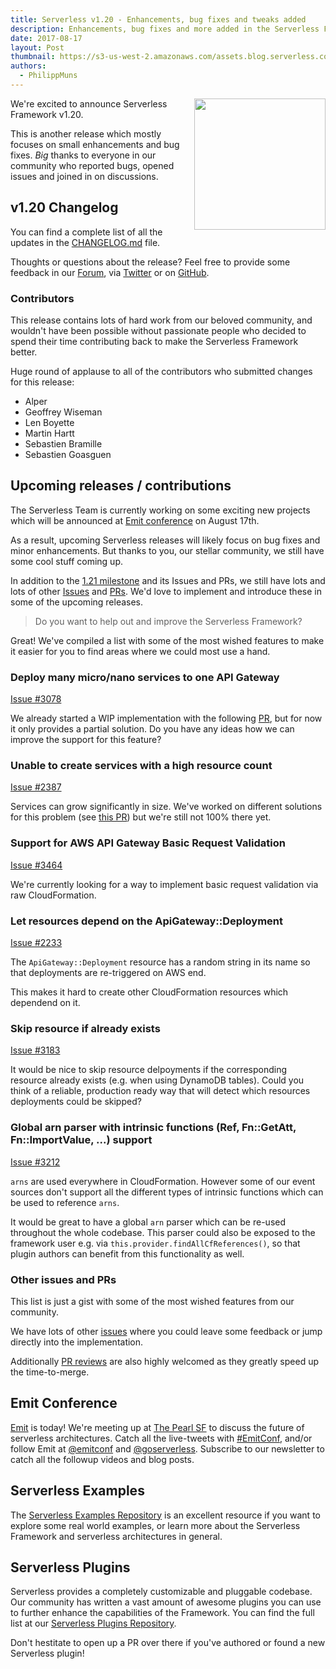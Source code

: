 ```yaml
---
title: Serverless v1.20 - Enhancements, bug fixes and tweaks added
description: Enhancements, bug fixes and more added in the Serverless Framework v1.20 release.
date: 2017-08-17
layout: Post
thumbnail: https://s3-us-west-2.amazonaws.com/assets.blog.serverless.com/framework-release1.20.png
authors:
  - PhilippMuns
---
```


<img align="right" src="https://s3-us-west-2.amazonaws.com/assets.blog.serverless.com/framework-release1.20.png" width="210px" >

We're excited to announce Serverless Framework v1.20.

This is another release which mostly focuses on small enhancements and bug fixes. *Big* thanks to everyone in our community who reported bugs, opened issues and joined in on discussions.

## v1.20 Changelog

You can find a complete list of all the updates in the [CHANGELOG.md](https://github.com/serverless/serverless/blob/master/CHANGELOG.md) file.

Thoughts or questions about the release? Feel free to provide some feedback in our [Forum](https://forum.serverless.com), via [Twitter](https://twitter.com/goserverless) or on [GitHub](https://github.com/serverless/serverless).

### Contributors 

This release contains lots of hard work from our beloved community, and wouldn't have been possible without passionate people who decided to spend their time contributing back to make the Serverless Framework better.

Huge round of applause to all of the contributors who submitted changes for this release:

- Alper
- Geoffrey Wiseman
- Len Boyette
- Martin Hartt
- Sebastien Bramille
- Sebastien Goasguen

## Upcoming releases / contributions

The Serverless Team is currently working on some exciting new projects which will be announced at [Emit conference](http://www.emitconference.com/) on August 17th.

As a result, upcoming Serverless releases will likely focus on bug fixes and minor enhancements. But thanks to you, our stellar community, we still have some cool stuff coming up.

In addition to the [1.21 milestone](https://github.com/serverless/serverless/milestone/36) and its Issues and PRs, we still have lots and lots of other [Issues](https://github.com/serverless/serverless/issues) and [PRs](https://github.com/serverless/serverless/pulls). We'd love to implement and introduce these in some of the upcoming releases.

> Do you want to help out and improve the Serverless Framework?

Great! We've compiled a list with some of the most wished features to make it easier for you to find areas where we could most use a hand.

### Deploy many micro/nano services to one API Gateway

[Issue #3078](https://github.com/serverless/serverless/issues/3078)

We already started a WIP implementation with the following [PR](https://github.com/serverless/serverless/pull/3934), but for now it only provides a partial solution. Do you have any ideas how we can improve the support for this feature?

### Unable to create services with a high resource count

[Issue #2387](https://github.com/serverless/serverless/issues/2387)

Services can grow significantly in size. We've worked on different solutions for this problem (see [this PR](https://github.com/serverless/serverless/pull/3504)) but we're still not 100% there yet.

### Support for AWS API Gateway Basic Request Validation

[Issue #3464](https://github.com/serverless/serverless/issues/3464)

We're currently looking for a way to implement basic request validation via raw CloudFormation.

### Let resources depend on the ApiGateway::Deployment

[Issue #2233](https://github.com/serverless/serverless/issues/2233)

The `ApiGateway::Deployment` resource has a random string in its name so that deployments are re-triggered on AWS end.

This makes it hard to create other CloudFormation resources which dependend on it.

### Skip resource if already exists

[Issue #3183](https://github.com/serverless/serverless/issues/3183)

It would be nice to skip resource delpoyments if the corresponding resource already exists (e.g. when using DynamoDB tables). Could you think of a reliable, production ready way that will detect which resources deployments could be skipped?

### Global arn parser with intrinsic functions (Ref, Fn::GetAtt, Fn::ImportValue, ...) support

[Issue #3212](https://github.com/serverless/serverless/issues/3212)

`arns` are used everywhere in CloudFormation. However some of our event sources don't support all the different types of intrinsic functions which can be used to reference `arns`.

It would be great to have a global `arn` parser which can be re-used throughout the whole codebase. This parser could also be exposed to the framework user e.g. via `this.provider.findAllCfReferences()`, so that plugin authors can benefit from this functionality as well.

### Other issues and PRs

This list is just a gist with some of the most wished features from our community.

We have lots of other [issues](https://github.com/serverless/serverless/issues) where you could leave some feedback or jump directly into the implementation.

Additionally [PR reviews](https://github.com/serverless/serverless/pulls) are also highly welcomed as they greatly speed up the time-to-merge.

## Emit Conference

[Emit](http://www.emitconference.com/) is today! We're meeting up at [The Pearl SF](http://thepearlsf.com/) to discuss the future of serverless architectures. Catch all the live-tweets with [#EmitConf](https://twitter.com/search?src=typd&q=%23emitconf), and/or follow Emit at [@emitconf](https://twitter.com/emitconf) and [@goserverless](https://twitter.com/goserverless). Subscribe to our newsletter to catch all the followup videos and blog posts.

## Serverless Examples

The [Serverless Examples Repository](https://github.com/serverless/examples) is an excellent resource if you want to explore some real world examples, or learn more about the Serverless Framework and serverless architectures in general.

## Serverless Plugins

Serverless provides a completely customizable and pluggable codebase. Our community has written a vast amount of awesome plugins you can use to further enhance the capabilities of the Framework. You can find the full list at our [Serverless Plugins Repository](https://github.com/serverless/plugins).

Don't hestitate to open up a PR over there if you've authored or found a new Serverless plugin!
